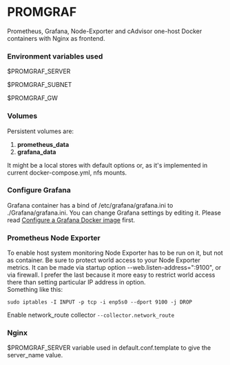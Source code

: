 # PROMGRAF
Prometheus, Grafana, Node-Exporter and cAdvisor one-host Docker containers with Nginx as frontend.

### Environment variables used
$PROMGRAF_SERVER

$PROMGRAF_SUBNET

$PROMGRAF_GW


### Volumes
Persistent volumes are:
1. **prometheus_data**
2. **grafana_data** 

It might be a local stores with default options or, as it's implemented in current docker-compose.yml, nfs mounts.

### Configure Grafana
Grafana container has a bind of /etc/grafana/grafana.ini to ./Grafana/grafana.ini. You can change Grafana settings by editing it. Please read [Configure a Grafana Docker image](https://grafana.com/docs/grafana/v9.0/setup-grafana/configure-docker/#configure-a-grafana-docker-image) first.

### Prometheus Node Exporter
To enable host system monitoring Node Exporter has to be run on it, but not as container. Be sure to protect world access to your Node Exporter metrics. It can be made via startup option --web.listen-address=":9100", or via firewall. I prefer the last because it more easy  to restrict world access there than setting particular IP address in option.  
Something like this:
```
sudo iptables -I INPUT -p tcp -i enp5s0 --dport 9100 -j DROP
```
Enable network_route collector `--collector.network_route`

### Nginx
$PROMGRAF_SERVER variable used in default.conf.template to give the server_name value.
